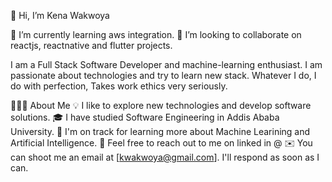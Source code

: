  👋 Hi, I’m Kena Wakwoya

🌱 I’m currently learning aws integration.
 💞️ I’m looking to collaborate on reactjs, reactnative and flutter projects.

I am a Full Stack Software Developer and machine-learning enthusiast. I am passionate about technologies and try to learn new stack.
Whatever I do, I do with perfection, Takes work ethics very seriously.

👨🏻‍💻  About Me
💡  I like to explore new technologies and develop software solutions.
🎓  I have studied Software Engineering in Addis Ababa University.
🌱  I'm on track for learning more about Machine Learining and Artificial Intelligence.
💬  Feel free to reach out to me on linked in @
✉️  You can shoot me an email at [kwakwoya@gmail.com]. I'll respond as soon as I can.


